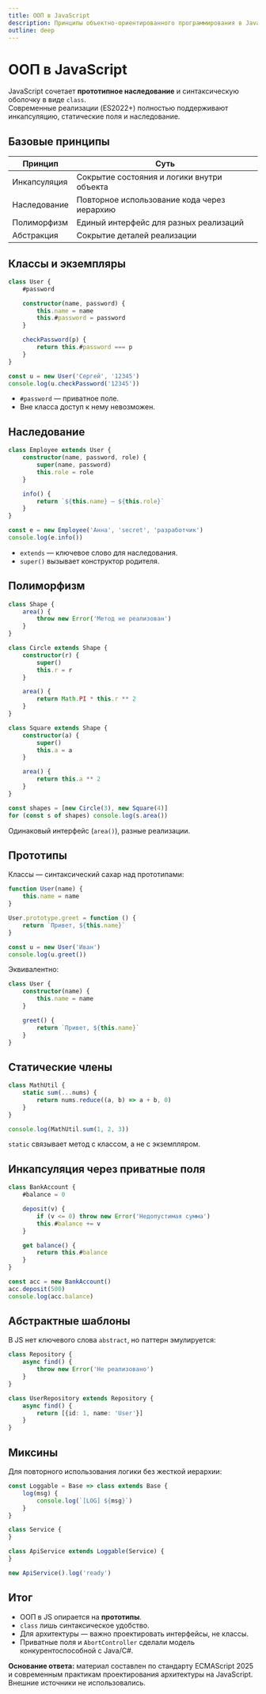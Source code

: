 ```yaml
---
title: ООП в JavaScript
description: Принципы объектно-ориентированного программирования в JavaScript. Классы, наследование, инкапсуляция, полиморфизм, прототипы.
outline: deep
---
```


# ООП в JavaScript

JavaScript сочетает **прототипное наследование** и синтаксическую оболочку в виде `class`.  
Современные реализации (ES2022+) полностью поддерживают инкапсуляцию, статические поля и наследование.

## Базовые принципы

| Принцип      | Суть                                        |
|--------------|---------------------------------------------|
| Инкапсуляция | Сокрытие состояния и логики внутри объекта  |
| Наследование | Повторное использование кода через иерархию |
| Полиморфизм  | Единый интерфейс для разных реализаций      |
| Абстракция   | Сокрытие деталей реализации                 |

## Классы и экземпляры

```ts
class User {
    #password

    constructor(name, password) {
        this.name = name
        this.#password = password
    }

    checkPassword(p) {
        return this.#password === p
    }
}

const u = new User('Сергей', '12345')
console.log(u.checkPassword('12345'))
```

* `#password` — приватное поле.
* Вне класса доступ к нему невозможен.

## Наследование

```ts
class Employee extends User {
    constructor(name, password, role) {
        super(name, password)
        this.role = role
    }

    info() {
        return `${this.name} — ${this.role}`
    }
}

const e = new Employee('Анна', 'secret', 'разработчик')
console.log(e.info())
```

* `extends` — ключевое слово для наследования.
* `super()` вызывает конструктор родителя.

## Полиморфизм

```ts
class Shape {
    area() {
        throw new Error('Метод не реализован')
    }
}

class Circle extends Shape {
    constructor(r) {
        super()
        this.r = r
    }

    area() {
        return Math.PI * this.r ** 2
    }
}

class Square extends Shape {
    constructor(a) {
        super()
        this.a = a
    }

    area() {
        return this.a ** 2
    }
}

const shapes = [new Circle(3), new Square(4)]
for (const s of shapes) console.log(s.area())
```

Одинаковый интерфейс (`area()`), разные реализации.

## Прототипы

Классы — синтаксический сахар над прототипами:

```ts
function User(name) {
    this.name = name
}

User.prototype.greet = function () {
    return `Привет, ${this.name}`
}

const u = new User('Иван')
console.log(u.greet())
```

Эквивалентно:

```ts
class User {
    constructor(name) {
        this.name = name
    }

    greet() {
        return `Привет, ${this.name}`
    }
}
```

## Статические члены

```ts
class MathUtil {
    static sum(...nums) {
        return nums.reduce((a, b) => a + b, 0)
    }
}

console.log(MathUtil.sum(1, 2, 3))
```

`static` связывает метод с классом, а не с экземпляром.

## Инкапсуляция через приватные поля

```ts
class BankAccount {
    #balance = 0

    deposit(v) {
        if (v <= 0) throw new Error('Недопустимая сумма')
        this.#balance += v
    }

    get balance() {
        return this.#balance
    }
}

const acc = new BankAccount()
acc.deposit(500)
console.log(acc.balance)
```

## Абстрактные шаблоны

В JS нет ключевого слова `abstract`, но паттерн эмулируется:

```ts
class Repository {
    async find() {
        throw new Error('Не реализовано')
    }
}

class UserRepository extends Repository {
    async find() {
        return [{id: 1, name: 'User'}]
    }
}
```

## Миксины

Для повторного использования логики без жесткой иерархии:

```ts
const Loggable = Base => class extends Base {
    log(msg) {
        console.log(`[LOG] ${msg}`)
    }
}

class Service {
}

class ApiService extends Loggable(Service) {
}

new ApiService().log('ready')
```

## Итог

* ООП в JS опирается на **прототипы**.
* `class` лишь синтаксическое удобство.
* Для архитектуры — важно проектировать интерфейсы, не классы.
* Приватные поля и `AbortController` сделали модель конкурентоспособной с Java/C#.

**Основание ответа:** материал составлен по стандарту ECMAScript 2025 и современным практикам проектирования архитектуры
на JavaScript. Внешние источники не использовались.


